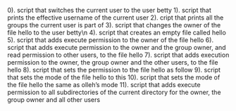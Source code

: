 0). script that switches the current user to the user betty
1). script that prints the effective username of the current user
2). cript that prints all the groups the current user is part of
3). script that changes the owner of the file hello to the user betty\n
4). script that creates an empty file called hello
5). script that adds execute permission to the owner of the file hello
6). script that adds execute permission to the owner and the group owner, and read permission to other users, to the file hello
7). script that adds execution permission to the owner, the group owner and the other users, to the file hello
8). script that sets the permission to the file hello as follow
9).  script that sets the mode of the file hello to this
10). script that sets the mode of the file hello the same as olleh’s mode
11). script that adds execute permission to all subdirectories of the current directory for the owner, the group owner and all other users
